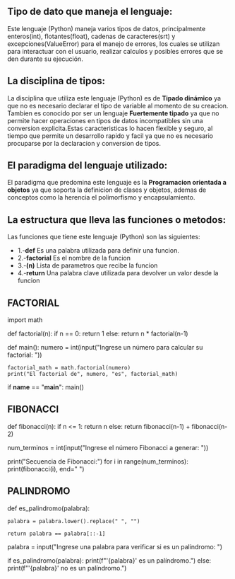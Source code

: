 ## Tipo de dato que maneja el lenguaje:

Este lenguaje (Python) maneja varios tipos de datos, principalmente enteros(int), flotantes(float), cadenas de caracteres(srt) y excepciones(ValueError) para el manejo de errores, los cuales se utilizan para interactuar con el usuario, realizar calculos y posibles errores que se den durante su ejecución.

## La disciplina de tipos:
La disciplina que utiliza este lenguaje (Python) es de __Tipado dinámico__ ya que no es necesario declarar el tipo de variable al momento de su creacion.
Tambien es conocido por ser un lenguaje __Fuertemente tipado__ ya que no permite hacer operaciones en tipos de datos incompatibles sin una conversion explicita.Estas caracteristicas lo hacen flexible y seguro, al tiempo que permite un desarrollo rapido y facil ya que no es necesario procuparse por la declaracion y conversion de tipos.

## El paradigma del lenguaje utilizado:
El paradigma que predomina este lenguaje es la __Programacion orientada a objetos__ ya que soporta la definicion de clases y objetos, ademas de conceptos como la herencia el polimorfismo y encapsulamiento.

## La estructura que lleva las funciones o metodos:
Las funciones que tiene este lenguaje (Python) son las siguientes:
* 1.-__def__ Es una palabra utilizada para definir una funcion.
* 2.-__factorial__ Es el nombre de la funcion
* 3.-__(n)__ Lista de parametros que recibe la funcion 
* 4.-__return__ Una palabra clave utilizada para devolver un valor desde la funcion

## FACTORIAL
import math

def factorial(n):
    if n == 0:
        return 1
    else:
        return n * factorial(n-1)

def main():
    numero = int(input("Ingrese un número para calcular su factorial: "))
    
    factorial_math = math.factorial(numero)
    print("El factorial de", numero, "es", factorial_math)
    
if __name__ == "__main__":
    main()

## FIBONACCI

def fibonacci(n):
    if n <= 1:
        return n
    else:
        return fibonacci(n-1) + fibonacci(n-2)

num_terminos = int(input("Ingrese el número Fibonacci a generar: "))

print("Secuencia de Fibonacci:")
for i in range(num_terminos):
    print(fibonacci(i), end=" ")

## PALINDROMO

def es_palindromo(palabra):
    
    palabra = palabra.lower().replace(" ", "")
    
    return palabra == palabra[::-1]

palabra = input("Ingrese una palabra para verificar si es un palíndromo: ")

if es_palindromo(palabra):
    print(f"'{palabra}' es un palíndromo.")
else:
    print(f"'{palabra}' no es un palíndromo.")
